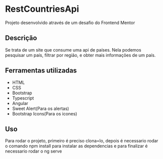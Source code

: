 # RestCountriesApi

Projeto desenvolvido através de um desafio do Frontend Mentor

## Descrição

Se trata de um site que consume uma api de países. Nela podemos pesquisar um país, filtrar por região, e obter mais informações de um país.

## Ferramentas utilizadas

- HTML
- CSS
- Bootstrap
- Typescript
- Angular
- Sweet Alert(Para os alertas)
- Bootstrap Icons(Para os icones)

## Uso

Para rodar o projeto, primeiro é preciso clona=lo, depois é necessario rodar o comando npm install para instalar as dependencias e para finalizar é necessario rodar o ng serve




